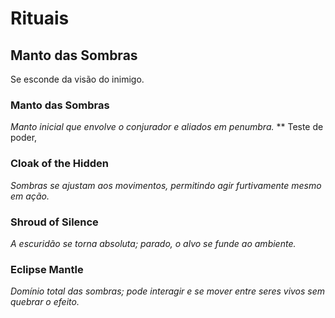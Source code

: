 # Rituais

## Manto das Sombras
Se esconde da visão do inimigo.
### Manto das Sombras 
*Manto inicial que envolve o conjurador e aliados em penumbra.*
** Teste  de poder, 

### Cloak of the Hidden 
*Sombras se ajustam aos movimentos, permitindo agir furtivamente mesmo em ação.*

### Shroud of Silence
*A escuridão se torna absoluta; parado, o alvo se funde ao ambiente.*

### Eclipse Mantle 
*Domínio total das sombras; pode interagir e se mover entre seres vivos sem quebrar o efeito.*
